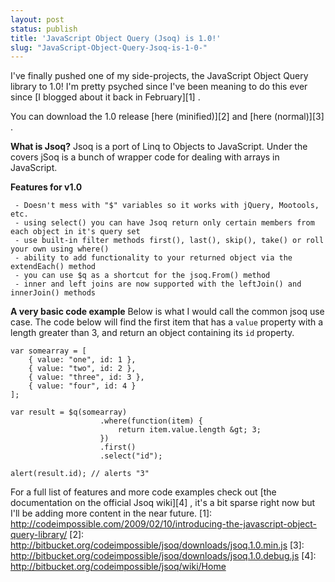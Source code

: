 ```yaml
---
layout: post
status: publish
title: 'JavaScript Object Query (Jsoq) is 1.0!'
slug: "JavaScript-Object-Query-Jsoq-is-1-0-"
---
```

I've finally pushed one of my side-projects, the JavaScript Object Query library to 1.0! I'm pretty psyched since I've been meaning to do this ever since [I blogged about it back in February][1] .

You can download the 1.0 release [here (minified)][2]  and [here (normal)][3] .

**What is Jsoq?**
Jsoq is a port of Linq to Objects to JavaScript. Under the covers jSoq is a bunch of wrapper code for dealing with arrays in JavaScript.

**Features for v1.0**

     - Doesn't mess with "$" variables so it works with jQuery, Mootools, etc.
     - using select() you can have Jsoq return only certain members from each object in it's query set
     - use built-in filter methods first(), last(), skip(), take() or roll your own using where()
     - ability to add functionality to your returned object via the extendEach() method
     - you can use $q as a shortcut for the jsoq.From() method
     - inner and left joins are now supported with the leftJoin() and innerJoin() methods

**A very basic code example**
Below is what I would call the common jsoq use case. The code below will find the first item that has a `value` property with a length greater than 3, and return an object containing its `id` property.

    var somearray = [
        { value: "one", id: 1 }, 
        { value: "two", id: 2 }, 
        { value: "three", id: 3 }, 
        { value: "four", id: 4 }
    ];
    
    var result = $q(somearray)
                        .where(function(item) {
                            return item.value.length &gt; 3;
                        })
                        .first()
                        .select("id");
    
    alert(result.id); // alerts "3"

For a full list of features and more code examples check out [the documentation on the official Jsoq wiki][4] , it's a bit sparse right now but I'll be adding more content in the near future.
  [1]: http://codeimpossible.com/2009/02/10/introducing-the-javascript-object-query-library/
  [2]: http://bitbucket.org/codeimpossible/jsoq/downloads/jsoq.1.0.min.js
  [3]: http://bitbucket.org/codeimpossible/jsoq/downloads/jsoq.1.0.debug.js
  [4]: http://bitbucket.org/codeimpossible/jsoq/wiki/Home
